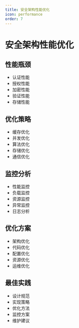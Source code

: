 ```yaml
---
title: 安全架构性能优化
icon: performance
order: 7
---
```


# 安全架构性能优化

## 性能瓶颈
- 认证性能
- 授权性能
- 加密性能
- 验证性能
- 存储性能

## 优化策略
- 缓存优化
- 并发优化
- 算法优化
- 存储优化
- 通信优化

## 监控分析
- 性能监控
- 负载监控
- 资源监控
- 异常监控
- 日志分析

## 优化方案
- 架构优化
- 代码优化
- 配置优化
- 资源优化
- 运维优化

## 最佳实践
- 设计规范
- 实现策略
- 优化方法
- 监控方案
- 维护建议
